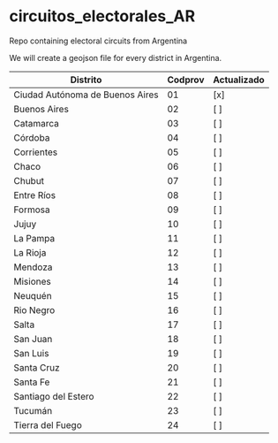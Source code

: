 # circuitos_electorales_AR
Repo containing electoral circuits from Argentina

We will create a geojson file for every district in Argentina.

| Distrito  | Codprov | Actualizado |
| ------------- | ------------- | ------------- |
| Ciudad Autónoma de Buenos Aires  | 01  | [x] |
| Buenos Aires | 02  | [ ] |
| Catamarca | 03  | [ ] |
| Córdoba | 04  | [ ] |
| Corrientes | 05  | [ ] |
| Chaco | 06  | [ ] |
| Chubut | 07  | [ ] |
| Entre Ríos | 08  | [ ] |
| Formosa | 09  | [ ] |
| Jujuy | 10 | [ ] |
| La Pampa | 11 | [ ] |
| La Rioja | 12  | [ ] |
| Mendoza | 13  | [ ] |
| Misiones | 14  | [ ] |
| Neuquén | 15  | [ ] |
| Rio Negro | 16  | [ ] |
| Salta | 17  | [ ] |
| San Juan | 18  | [ ] |
| San Luis | 19  | [ ] |
| Santa Cruz | 20  | [ ] |
| Santa Fe | 21  | [ ] |
| Santiago del Estero | 22  | [ ] |
| Tucumán | 23  | [ ] |
| Tierra del Fuego | 24  | [ ] |


